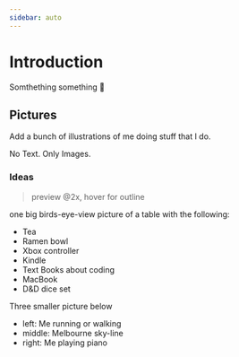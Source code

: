 ```yaml
---
sidebar: auto
---
```


# Introduction

Somthething something :horse:

## Pictures

Add a bunch of illustrations of me doing stuff that I do.

No Text. Only Images.

### Ideas

> preview @2x, hover for outline

one big birds-eye-view picture of a table with the following:

- Tea
<HoverImage
  image="/assets/img/tea.svg"
  hover="/assets/img/tea_outline.svg"
  desc="A cup of tea!"
  height="96"
/>
- Ramen bowl
- Xbox controller
<HoverImage
  image="/assets/img/controller.svg"
  hover="/assets/img/controller_outline.svg"
  desc="Xbox One Controller in blue"
  height="96"
/>
- Kindle
- Text Books about coding
- MacBook
<HoverImage
  image="/assets/img/macbook.svg"
  hover="/assets/img/macbook_outline.svg"
  desc="MacBook Pro 2017 13inch 2 thunderbolt 3 ports"
  height="192"
/>
- D&D dice set

Three smaller picture below

- left: Me running or walking
- middle: Melbourne sky-line
- right: Me playing piano
